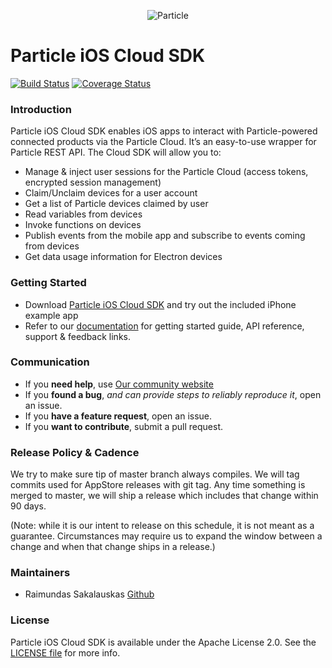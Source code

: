 <p align="center" >
<img src="https://github.com/particle-iot/particle-cloud-sdk-ios/raw/master/particle-mark.png" alt="Particle" title="Particle">
</p>

# Particle iOS Cloud SDK

[![Build Status](https://travis-ci.org/particle-iot/particle-cloud-sdk-ios.svg?branch=master)](https://travis-ci.org/particle-iot/particle-cloud-sdk-ios)
[![Coverage Status](https://coveralls.io/repos/github/particle-iot/particle-cloud-sdk-ios/badge.svg?branch=master)](https://coveralls.io/github/particle-iot/particle-cloud-sdk-ios?branch=master)

### Introduction


Particle iOS Cloud SDK enables iOS apps to interact with Particle-powered connected products via the Particle Cloud. It’s an easy-to-use wrapper for Particle REST API. The Cloud SDK will allow you to:

- Manage & inject user sessions for the Particle Cloud (access tokens, encrypted session management)
- Claim/Unclaim devices for a user account
- Get a list of Particle devices claimed by user
- Read variables from devices
- Invoke functions on devices
- Publish events from the mobile app and subscribe to events coming from devices
- Get data usage information for Electron devices

### Getting Started

- Download [Particle iOS Cloud SDK](https://github.com/particle/particle-cloud-sdk-ios/archive/master.zip) and try out the included iPhone example app
- Refer to our [documentation](https://docs.particle.io/reference/ios/) for getting started guide, API reference, support & feedback links.


### Communication

- If you **need help**, use [Our community website](http://community.particle.io)
- If you **found a bug**, _and can provide steps to reliably reproduce it_, open an issue.
- If you **have a feature request**, open an issue.
- If you **want to contribute**, submit a pull request.

### Release Policy & Cadence

We try to make sure tip of master branch always compiles. We will tag commits used for AppStore releases with git tag. Any time something is merged to master, we will ship a release which includes that change within 90 days.

(Note: while it is our intent to release on this schedule, it is not meant as a guarantee. Circumstances may require us to expand the window between a change and when that change ships in a release.)

### Maintainers

- Raimundas Sakalauskas [Github](https://www.github.com/raimundassakalauskas)

### License

Particle iOS Cloud SDK is available under the Apache License 2.0. See the [LICENSE file](https://github.com/particle-iot/particle-cloud-sdk-ios/blob/master/LICENSE) for more info.
